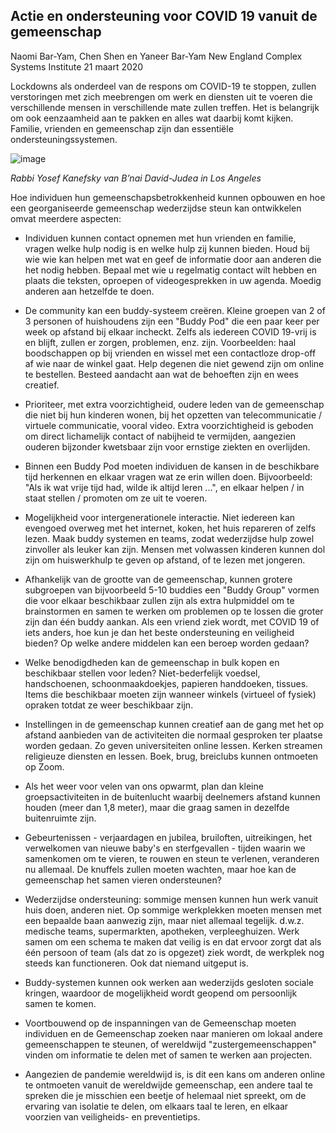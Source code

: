 ## Actie en ondersteuning voor COVID 19 vanuit de gemeenschap

Naomi Bar-Yam, Chen Shen en Yaneer Bar-Yam New England Complex Systems Institute 21 maart 2020

Lockdowns als onderdeel van de respons om COVID-19 te stoppen, zullen verstoringen met zich meebrengen om werk en diensten uit te voeren die verschillende mensen in verschillende mate zullen treffen. Het is belangrijk om ook eenzaamheid aan te pakken en alles wat daarbij komt kijken. Familie, vrienden en gemeenschap zijn dan essentiële ondersteuningssystemen.

![image](https://assets-global.website-files.com/5e63ff6068556a01cc34f6d0/5e77a8611511e1d2fb40f20d_quote.jpg)

_Rabbi Yosef Kanefsky van B’nai David-Judea in Los Angeles_

Hoe individuen hun gemeenschapsbetrokkenheid kunnen opbouwen en hoe een georganiseerde gemeenschap wederzijdse steun kan ontwikkelen omvat meerdere aspecten:

- Individuen kunnen contact opnemen met hun vrienden en familie, vragen welke hulp nodig is en welke hulp zij kunnen bieden. Houd bij wie wie kan helpen met wat en geef de informatie door aan anderen die het nodig hebben. Bepaal met wie u regelmatig contact wilt hebben en plaats die teksten, oproepen of videogesprekken in uw agenda. Moedig anderen aan hetzelfde te doen.

- De community kan een buddy-systeem creëren. Kleine groepen van 2 of 3 personen of huishoudens zijn een "Buddy Pod" die een paar keer per week op afstand bij elkaar incheckt. Zelfs als iedereen COVID 19-vrij is en blijft, zullen er zorgen, problemen, enz. zijn. Voorbeelden: haal boodschappen op bij vrienden en wissel met een contactloze drop-off af wie naar de winkel gaat. Help degenen die niet gewend zijn om online te bestellen. Besteed aandacht aan wat de behoeften zijn en wees creatief.

- Prioriteer, met extra voorzichtigheid, oudere leden van de gemeenschap die niet bij hun kinderen wonen, bij het opzetten van telecommunicatie / virtuele communicatie, vooral video. Extra voorzichtigheid is geboden om direct lichamelijk contact of nabijheid te vermijden, aangezien ouderen bijzonder kwetsbaar zijn voor ernstige ziekten en overlijden.

- Binnen een Buddy Pod moeten individuen de kansen in de beschikbare tijd herkennen en elkaar vragen wat ze erin willen doen. Bijvoorbeeld: "Als ik wat vrije tijd had, wilde ik altijd leren ...", en elkaar helpen / in staat stellen / promoten om ze uit te voeren.

- Mogelijkheid voor intergenerationele interactie. Niet iedereen kan evengoed overweg met het internet, koken, het huis repareren of zelfs lezen. Maak buddy systemen en teams, zodat wederzijdse hulp zowel zinvoller als leuker kan zijn. Mensen met volwassen kinderen kunnen dol zijn om huiswerkhulp te geven op afstand, of te lezen met jongeren.

- Afhankelijk van de grootte van de gemeenschap, kunnen grotere subgroepen van bijvoorbeeld 5-10 buddies een "Buddy Group" vormen die voor elkaar beschikbaar zullen zijn als extra hulpmiddel om te brainstormen en samen te werken om problemen op te lossen die groter zijn dan één buddy aankan. Als een vriend ziek wordt, met COVID 19 of iets anders, hoe kun je dan het beste ondersteuning en veiligheid bieden? Op welke andere middelen kan een beroep worden gedaan?

- Welke benodigdheden kan de gemeenschap in bulk kopen en beschikbaar stellen voor leden? Niet-bederfelijk voedsel, handschoenen, schoonmaakdoekjes, papieren handdoeken, tissues. Items die beschikbaar moeten zijn wanneer winkels (virtueel of fysiek) opraken totdat ze weer beschikbaar zijn.

- Instellingen in de gemeenschap kunnen creatief aan de gang met het op afstand aanbieden van de activiteiten die normaal gesproken ter plaatse worden gedaan. Zo geven universiteiten online lessen. Kerken streamen religieuze diensten en lessen. Boek, brug, breiclubs kunnen ontmoeten op Zoom.

- Als het weer voor velen van ons opwarmt, plan dan kleine groepsactiviteiten in de buitenlucht waarbij deelnemers afstand kunnen houden (meer dan 1,8 meter), maar die graag samen in dezelfde buitenruimte zijn.

- Gebeurtenissen - verjaardagen en jubilea, bruiloften, uitreikingen, het verwelkomen van nieuwe baby's en sterfgevallen - tijden waarin we samenkomen om te vieren, te rouwen en steun te verlenen, veranderen nu allemaal. De knuffels zullen moeten wachten, maar hoe kan de gemeenschap het samen vieren ondersteunen?

- Wederzijdse ondersteuning: sommige mensen kunnen hun werk vanuit huis doen, anderen niet. Op sommige werkplekken moeten mensen met een bepaalde baan aanwezig zijn, maar niet allemaal tegelijk. d.w.z. medische teams, supermarkten, apotheken, verpleeghuizen. Werk samen om een schema te maken dat veilig is en dat ervoor zorgt dat als één persoon of team (als dat zo is opgezet) ziek wordt, de werkplek nog steeds kan functioneren. Ook dat niemand uitgeput is.

- Buddy-systemen kunnen ook werken aan wederzijds gesloten sociale kringen, waardoor de mogelijkheid wordt geopend om persoonlijk samen te komen.

- Voortbouwend op de inspanningen van de Gemeenschap moeten individuen en de Gemeenschap zoeken naar manieren om lokaal andere gemeenschappen te steunen, of wereldwijd "zustergemeenschappen" vinden om informatie te delen met of samen te werken aan projecten.

- Aangezien de pandemie wereldwijd is, is dit een kans om anderen online te ontmoeten vanuit de wereldwijde gemeenschap, een andere taal te spreken die je misschien een beetje of helemaal niet spreekt, om de ervaring van isolatie te delen, om elkaars taal te leren, en elkaar voorzien van veiligheids- en preventietips.
